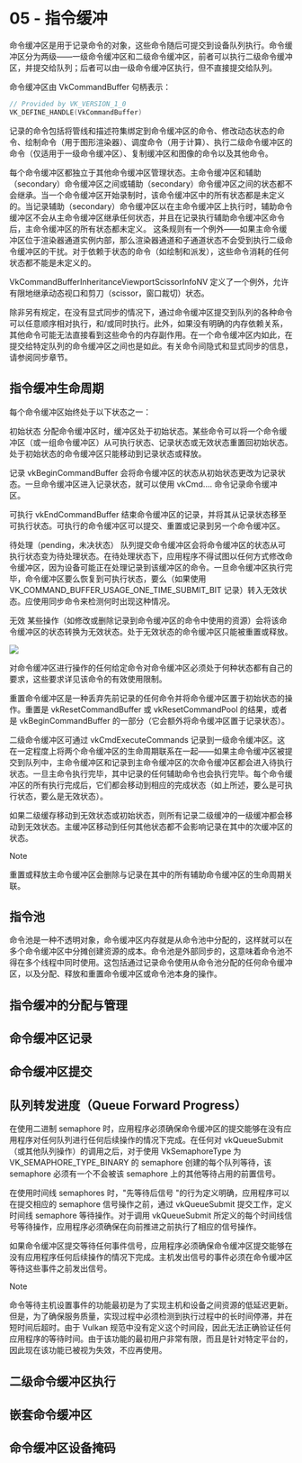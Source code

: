 # 05 - 指令缓冲

命令缓冲区是用于记录命令的对象，这些命令随后可提交到设备队列执行。命令缓冲区分为两级——一级命令缓冲区和二级命令缓冲区，前者可以执行二级命令缓冲区，并提交给队列；后者可以由一级命令缓冲区执行，但不直接提交给队列。

命令缓冲区由 VkCommandBuffer 句柄表示：

```cpp
// Provided by VK_VERSION_1_0
VK_DEFINE_HANDLE(VkCommandBuffer)
```

记录的命令包括将管线和描述符集绑定到命令缓冲区的命令、修改动态状态的命令、绘制命令（用于图形渲染器）、调度命令（用于计算）、执行二级命令缓冲区的命令（仅适用于一级命令缓冲区）、复制缓冲区和图像的命令以及其他命令。

每个命令缓冲区都独立于其他命令缓冲区管理状态。主命令缓冲区和辅助（secondary）命令缓冲区之间或辅助（secondary）命令缓冲区之间的状态都不会继承。当一个命令缓冲区开始录制时，该命令缓冲区中的所有状态都是未定义的。当记录辅助（secondary）命令缓冲区以在主命令缓冲区上执行时，辅助命令缓冲区不会从主命令缓冲区继承任何状态，并且在记录执行辅助命令缓冲区命令后，主命令缓冲区的所有状态都未定义。
这条规则有一个例外——如果主命令缓冲区位于渲染器通道实例内部，那么渲染器通道和子通道状态不会受到执行二级命令缓冲区的干扰。对于依赖于状态的命令（如绘制和派发），这些命令消耗的任何状态都不能是未定义的。

VkCommandBufferInheritanceViewportScissorInfoNV 定义了一个例外，允许有限地继承动态视口和剪刀（scissor，窗口裁切）状态。

除非另有规定，在没有显式同步的情况下，通过命令缓冲区提交到队列的各种命令可以任意顺序相对执行，和/或同时执行。此外，如果没有明确的内存依赖关系，其他命令可能无法直接看到这些命令的内存副作用。在一个命令缓冲区内如此，在提交给特定队列的命令缓冲区之间也是如此。有关命令间隐式和显式同步的信息，请参阅同步章节。

## 指令缓冲生命周期

每个命令缓冲区始终处于以下状态之一：

初始状态
分配命令缓冲区时，缓冲区处于初始状态。某些命令可以将一个命令缓冲区（或一组命令缓冲区）从可执行状态、记录状态或无效状态重置回初始状态。处于初始状态的命令缓冲区只能移动到记录状态或释放。

记录
vkBeginCommandBuffer 会将命令缓冲区的状态从初始状态更改为记录状态。一旦命令缓冲区进入记录状态，就可以使用 vkCmd.... 命令记录命令缓冲区。

可执行
vkEndCommandBuffer 结束命令缓冲区的记录，并将其从记录状态移至可执行状态。可执行的命令缓冲区可以提交、重置或记录到另一个命令缓冲区。

待处理（pending，未决状态）
队列提交命令缓冲区会将命令缓冲区的状态从可执行状态变为待处理状态。在待处理状态下，应用程序不得试图以任何方式修改命令缓冲区，因为设备可能正在处理记录到该缓冲区的命令。一旦命令缓冲区执行完毕，命令缓冲区要么恢复到可执行状态，要么（如果使用 VK_COMMAND_BUFFER_USAGE_ONE_TIME_SUBMIT_BIT 记录）转入无效状态。应使用同步命令来检测何时出现这种情况。

无效
某些操作（如修改或删除记录到命令缓冲区的命令中使用的资源）会将该命令缓冲区的状态转换为无效状态。处于无效状态的命令缓冲区只能被重置或释放。

![](https://docs.vulkan.org/spec/latest/_images/commandbuffer_lifecycle.svg)

对命令缓冲区进行操作的任何给定命令对命令缓冲区必须处于何种状态都有自己的要求，这些要求详见该命令的有效使用限制。

重置命令缓冲区是一种丢弃先前记录的任何命令并将命令缓冲区置于初始状态的操作。重置是 vkResetCommandBuffer 或 vkResetCommandPool 的结果，或者是 vkBeginCommandBuffer 的一部分（它会额外将命令缓冲区置于记录状态）。

二级命令缓冲区可通过 vkCmdExecuteCommands 记录到一级命令缓冲区。这在一定程度上将两个命令缓冲区的生命周期联系在一起——如果主命令缓冲区被提交到队列中，主命令缓冲区和记录到主命令缓冲区的次命令缓冲区都会进入待执行状态。一旦主命令执行完毕，其中记录的任何辅助命令也会执行完毕。每个命令缓冲区的所有执行完成后，它们都会移动到相应的完成状态（如上所述，要么是可执行状态，要么是无效状态）。

如果二级缓存移动到无效状态或初始状态，则所有记录二级缓冲的一级缓冲都会移动到无效状态。主缓冲区移动到任何其他状态都不会影响记录在其中的次缓冲区的状态。

> [!note]
> 重置或释放主命令缓冲区会删除与记录在其中的所有辅助命令缓冲区的生命周期关联。

## 指令池

命令池是一种不透明对象，命令缓冲区内存就是从命令池中分配的，这样就可以在多个命令缓冲区中分摊创建资源的成本。命令池是外部同步的，这意味着命令池不得在多个线程中同时使用。这包括通过记录命令使用从命令池分配的任何命令缓冲区，以及分配、释放和重置命令缓冲区或命令池本身的操作。

## 指令缓冲的分配与管理

## 命令缓冲区记录

## 命令缓冲区提交

## 队列转发进度（Queue Forward Progress）

在使用二进制 semaphore 时，应用程序必须确保命令缓冲区的提交能够在没有应用程序对任何队列进行任何后续操作的情况下完成。在任何对 vkQueueSubmit（或其他队列操作）的调用之后，对于使用 VkSemaphoreType 为 VK_SEMAPHORE_TYPE_BINARY 的 semaphore 创建的每个队列等待，该 semaphore 必须有一个不会被该 semaphore 上的其他等待占用的前置信号。

在使用时间线 semaphores 时，"先等待后信号 "的行为定义明确，应用程序可以在提交相应的 semaphore 信号操作之前，通过 vkQueueSubmit 提交工作，定义时间线 semaphore 等待操作。对于调用 vkQueueSubmit 所定义的每个时间线信号等待操作，应用程序必须确保在向前推进之前执行了相应的信号操作。

如果命令缓冲区提交等待任何事件信号，应用程序必须确保命令缓冲区提交能够在没有应用程序任何后续操作的情况下完成。主机发出信号的事件必须在命令缓冲区等待这些事件之前发出信号。

> [!note]
> 命令等待主机设置事件的功能最初是为了实现主机和设备之间资源的低延迟更新。但是，为了确保服务质量，实现过程中必须检测到执行过程中的长时间停滞，并在短时间后超时。由于 Vulkan 规范中没有定义这个时间段，因此无法正确验证任何应用程序的等待时间。由于该功能的最初用户非常有限，而且是针对特定平台的，因此现在该功能已被视为失效，不应再使用。

## 二级命令缓冲区执行

## 嵌套命令缓冲区

## 命令缓冲区设备掩码

